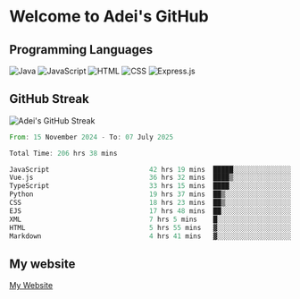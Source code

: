 # Welcome to Adei's GitHub

## Programming Languages
![Java](https://img.shields.io/badge/Java-007396?style=flat-square&logo=java&logoColor=white)
![JavaScript](https://img.shields.io/badge/JavaScript-F7DF1E?style=flat-square&logo=javascript&logoColor=black)
![HTML](https://img.shields.io/badge/HTML-E34F26?style=flat-square&logo=html5&logoColor=white)
![CSS](https://img.shields.io/badge/CSS-1572B6?style=flat-square&logo=css3&logoColor=white)
![Express.js](https://img.shields.io/badge/Express.js-000000?style=flat-square&logo=express&logoColor=white)


## GitHub Streak
![Adei's GitHub Streak](https://github-readme-streak-stats.herokuapp.com/?user=AdeiTamayo&hide_border=true)

<!--START_SECTION:waka-->

```rust
From: 15 November 2024 - To: 07 July 2025

Total Time: 206 hrs 38 mins

JavaScript                         42 hrs 19 mins  █████░░░░░░░░░░░░░░░░░░░░   20.29 %
Vue.js                             36 hrs 32 mins  ████▒░░░░░░░░░░░░░░░░░░░░   17.52 %
TypeScript                         33 hrs 15 mins  ████░░░░░░░░░░░░░░░░░░░░░   15.94 %
Python                             19 hrs 37 mins  ██▒░░░░░░░░░░░░░░░░░░░░░░   09.41 %
CSS                                18 hrs 23 mins  ██▒░░░░░░░░░░░░░░░░░░░░░░   08.82 %
EJS                                17 hrs 48 mins  ██░░░░░░░░░░░░░░░░░░░░░░░   08.54 %
XML                                7 hrs 5 mins    █░░░░░░░░░░░░░░░░░░░░░░░░   03.40 %
HTML                               5 hrs 55 mins   ▓░░░░░░░░░░░░░░░░░░░░░░░░   02.84 %
Markdown                           4 hrs 41 mins   ▓░░░░░░░░░░░░░░░░░░░░░░░░   02.25 %
```

<!--END_SECTION:waka-->

## My website
[My Website](https://adei.eus)


